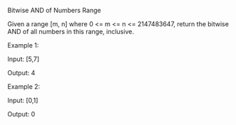 Bitwise AND of Numbers Range

Given a range [m, n] where 0 <= m <= n <= 2147483647, return the bitwise AND of all numbers in this range, inclusive.



Example 1:

Input: [5,7]

Output: 4



Example 2:

Input: [0,1]

Output: 0
